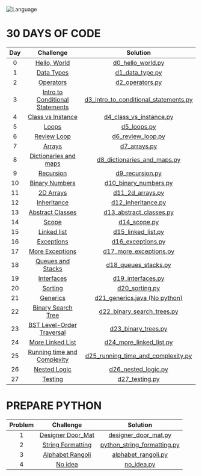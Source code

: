 ![Language](https://img.shields.io/badge/language-python-blue.svg)

# 30 DAYS OF CODE

| Day |                                                Challenge                                              				  |                                                                                           Solution                                                                                                                              									   
|:---:|:---------------------------------------------------------------------------------------------------------------------:|:-----------------------------------------------------------------------------------------------------------------------------------------------------------------------------------------------------------------------------------------------------------------------:|
|  0  | [Hello, World](https://www.hackerrank.com/challenges/30-hello-world/problem?isFullScreen=true)                                  				  | [d0_hello_world.py](https://github.com/JohnPortella/hackerrank-solutions/blob/main/30DaysOfCode/d0_hello_world.py)               									    |											
|  1  | [Data Types](https://www.hackerrank.com/challenges/30-data-types/problem?isFullScreen=true)                                  				  | [d1_data_type.py](https://github.com/JohnPortella/hackerrank-solutions/blob/main/30DaysOfCode/d1_data_types.py)               									    |											
|  2  | [Operators](https://www.hackerrank.com/challenges/30-operators/problem)                                  				           | [d2_operators.py](https://github.com/JohnPortella/hackerrank-solutions/blob/main/30DaysOfCode/d2_operators.py)               									          |		
|  3  | [Intro to Conditional Statements](https://www.hackerrank.com/challenges/30-conditional-statements/problem)   	             | [d3_intro_to_conditional_statements.py](https://github.com/JohnPortella/hackerrank-solutions/blob/main/30DaysOfCode/d3_intro_to_conditional_statements.py)               									          |		
|  4  | [Class vs Instance](https://www.hackerrank.com/challenges/30-class-vs-instance/problem)   	             | [d4_class_vs_instance.py](https://github.com/JohnPortella/hackerrank-solutions/blob/main/30DaysOfCode/d4_class_vs_instance.py)               									          |		
|  5  | [Loops](https://www.hackerrank.com/challenges/30-loops/problem)   	             | [d5_loops.py](https://github.com/JohnPortella/hackerrank-solutions/blob/main/30DaysOfCode/d5_loops.py)               									          |	
|  6  | [Review Loop](https://www.hackerrank.com/challenges/30-review-loop/problem)   	             | [d6_review_loop.py](https://github.com/JohnPortella/hackerrank-solutions/blob/main/30DaysOfCode/d6_review_loop.py)               									          |	
|  7  | [Arrays](https://www.hackerrank.com/challenges/30-arrays/problem)   	             | [d7_arrays.py](https://github.com/JohnPortella/hackerrank-solutions/blob/main/30DaysOfCode/d7_arrays.py)               									          |	
|  8  | [Dictionaries and maps](https://www.hackerrank.com/challenges/30-dictionaries-and-maps/problem)   	             | [d8_dictionaries_and_maps.py](https://github.com/JohnPortella/hackerrank-solutions/blob/main/30DaysOfCode/d8_dictionaries_and_maps.py)               									          |	
|  9  | [Recursion](https://www.hackerrank.com/challenges/30-recursion/problem)   	             | [d9_recursion.py](https://github.com/JohnPortella/hackerrank-solutions/blob/main/30DaysOfCode/d9_recursion.py)               									          |	
|  10  | [Binary Numbers](https://www.hackerrank.com/challenges/30-binary-numbers/problem)   	             | [d10_binary_numbers.py](https://github.com/JohnPortella/hackerrank-solutions/blob/main/30DaysOfCode/d10_binary_numbers.py)               									          |	
|  11  | [2D Arrays](https://www.hackerrank.com/challenges/30-2d-arrays/problem)   	             | [d11_2d_arrays.py](https://github.com/JohnPortella/hackerrank-solutions/blob/main/30DaysOfCode/d11_2d_arrays.py)               									          |	
|  12  | [Inheritance](https://www.hackerrank.com/challenges/30-inheritance/problem)   	             | [d12_inheritance.py](https://github.com/JohnPortella/hackerrank-solutions/blob/main/30DaysOfCode/d12_inheritance.py)               									          |	
|  13  | [Abstract Classes](https://www.hackerrank.com/challenges/30-abstract-classes/problem)   	             | [d13_abstract_classes.py](https://github.com/JohnPortella/hackerrank-solutions/blob/main/30DaysOfCode/d13_abstract_classes.py)               									          |	
|  14  | [Scope](https://www.hackerrank.com/challenges/30-scope/problem)   	             | [d14_scope.py](https://github.com/JohnPortella/hackerrank-solutions/blob/main/30DaysOfCode/d14_scope.py)               									          |	
|  15  | [Linked list](https://www.hackerrank.com/challenges/30-linked-list/problem)   	             | [d15_linked_list.py](https://github.com/JohnPortella/hackerrank-solutions/blob/main/30DaysOfCode/d15_linked_list.py)               									          |	
|  16  | [Exceptions](https://www.hackerrank.com/challenges/30-exceptions-string-to-integer/problem)   	             | [d16_exceptions.py](https://github.com/JohnPortella/hackerrank-solutions/blob/main/30DaysOfCode/d16_exceptions.py)               									          |	
|  17  | [More Exceptions](https://www.hackerrank.com/challenges/30-more-exceptions/problem)   	             | [d17_more_exceptions.py](https://github.com/JohnPortella/hackerrank-solutions/blob/main/30DaysOfCode/d17_more_exceptions.py)               									          |	
|  18  | [Queues and Stacks](https://www.hackerrank.com/challenges/30-queues-stacks/problem)   	             | [d18_queues_stacks.py](https://github.com/JohnPortella/hackerrank-solutions/blob/main/30DaysOfCode/d18_queues_stacks.py)               									          |	
|  19  | [Interfaces](https://www.hackerrank.com/challenges/30-interfaces/problem)   	             | [d19_interfaces.py](https://github.com/JohnPortella/hackerrank-solutions/blob/main/30DaysOfCode/d19_interfaces.py)               									          |	
|  20  | [Sorting](https://www.hackerrank.com/challenges/30-sorting/problem)   	             | [d20_sorting.py](https://github.com/JohnPortella/hackerrank-solutions/blob/main/30DaysOfCode/d20_sorting.py)               									          |	
|  21  | [Generics](https://www.hackerrank.com/challenges/30-generics/problem)   	             | [d21_generics.java (No python)](https://github.com/JohnPortella/hackerrank-solutions/blob/main/30DaysOfCode/d21_generics.java)               									          |	
|  22  | [Binary Search Tree](https://www.hackerrank.com/challenges/30-binary-search-trees/problem)   	             | [d22_binary_search_trees.py](https://github.com/JohnPortella/hackerrank-solutions/blob/main/30DaysOfCode/d22_binary_search_trees.py)               									          |	
|  23  | [BST Level-Order Traversal](https://www.hackerrank.com/challenges/30-binary-trees/problem)   	             | [d23_binary_trees.py](https://github.com/JohnPortella/hackerrank-solutions/blob/main/30DaysOfCode/d23_binary_trees.py)               									          |	
|  24  | [More Linked List](https://www.hackerrank.com/challenges/30-linked-list-deletion/problem)   	             | [d24_more_linked_list.py](https://github.com/JohnPortella/hackerrank-solutions/blob/main/30DaysOfCode/d24_more_linked_list.py)               									          |	
|  25  | [Running time and Complexity](https://www.hackerrank.com/challenges/30-running-time-and-complexity/problem)   	             | [d25_running_time_and_complexity.py](https://github.com/JohnPortella/hackerrank-solutions/blob/main/30DaysOfCode/d25_running_time_and_complexity.py)               									          |
|  26  | [Nested Logic](https://www.hackerrank.com/challenges/30-nested-logic/problem)   	             | [d26_nested_logic.py](https://github.com/JohnPortella/hackerrank-solutions/blob/main/30DaysOfCode/d26_nested_logic.py)               									          |
|  27  | [Testing](https://www.hackerrank.com/challenges/30-testing/problem)   	             | [d27_testing.py](https://github.com/JohnPortella/hackerrank-solutions/blob/main/30DaysOfCode/d27_testing.py)               									          |


# PREPARE PYTHON

| Problem |                                                Challenge                                              				  |                                                                                           Solution                                                                                                                              									   
|:---:|:---------------------------------------------------------------------------------------------------------------------:|:-----------------------------------------------------------------------------------------------------------------------------------------------------------------------------------------------------------------------------------------------------------------------:|
|  1  | [Designer Door_Mat](https://www.hackerrank.com/challenges/designer-door-mat/problem)                                  				  | [designer_door_mat.py](https://github.com/JohnPortella/hackerrank-solutions/blob/main/Prepare/designer_door_mat.py)               									    |			
|  2  | [String Formatting](https://www.hackerrank.com/challenges/python-string-formatting/problem)                                  				  | [python_string_formatting.py](https://github.com/JohnPortella/hackerrank-solutions/blob/main/Prepare/python_string_formatting.py)               									    |			
|  3  | [Alphabet Rangoli](https://www.hackerrank.com/challenges/alphabet-rangoli/problem)                                  				  | [alphabet_rangoli.py](https://github.com/JohnPortella/hackerrank-solutions/blob/main/Prepare/alphabet_rangoli.py)               									    |		
|  4  | [No idea](https://www.hackerrank.com/challenges/no-idea/problem)                                  				  | [no_idea.py](https://github.com/JohnPortella/hackerrank-solutions/blob/main/Prepare/no_idea.py)               									    |		

